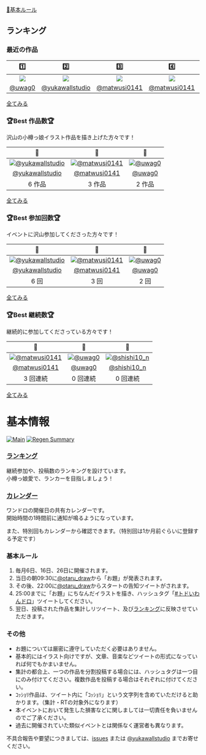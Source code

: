 ﻿[📝基本ルール](#基本ルール)

## ランキング

### 最近の作品

| 1️⃣ | 2️⃣ | 3️⃣ | 4️⃣ | 5️⃣ | 6️⃣ | 7️⃣ | 8️⃣ | 9️⃣ | 🔟 |
| :---: | :---: | :---: | :---: | :---: | :---: | :---: | :---: | :---: | :---: |
| [![](https://pbs.twimg.com/media/FWL_9RoagAAxYwF.png:thumb)](https://twitter.com/uwag0/status/1541075540446449664) | [![](https://pbs.twimg.com/media/FWMRNRuagAEHHXz.jpg:thumb)](https://twitter.com/yukawallstudio/status/1541094433307127809) | [![](https://pbs.twimg.com/media/FVYkDEAacAE5hat.jpg:thumb)](https://twitter.com/matwusi0141/status/1537456919287582720) | [![](https://pbs.twimg.com/media/FUkaOYoacAAPQEh.jpg:thumb)](https://twitter.com/matwusi0141/status/1533817235034324992) | [![](https://pbs.twimg.com/media/FUk8g10UsAAgnXz.jpg:thumb)](https://twitter.com/nknm3422/status/1533824882236043264) | [![](https://pbs.twimg.com/media/FTsHKb6akAE-y5b.jpg:thumb)](https://twitter.com/matwusi0141/status/1529824814923681794) | [![](https://pbs.twimg.com/media/FTsHkc5aUAA7Jjh.jpg:thumb)](https://twitter.com/_cos_Me/status/1529824825694650368) | [![](https://pbs.twimg.com/media/FTsTi6pUAAEBUrF.jpg:thumb)](https://twitter.com/nknm3422/status/1529839549001527296) | [![](https://pbs.twimg.com/tweet_video_thumb/FTs8DDKaIAAOsTb.jpg:thumb)](https://twitter.com/yukawallstudio/status/1529883083520245760) | [![](https://pbs.twimg.com/media/FTteELFaAAAuYM7.jpg:thumb)](https://twitter.com/shishi10_n/status/1529919981068365824) |
| [@uwag0](https://twitter.com/uwag0) | [@yukawallstudio](https://twitter.com/yukawallstudio) | [@matwusi0141](https://twitter.com/matwusi0141) | [@matwusi0141](https://twitter.com/matwusi0141) | [@nknm3422](https://twitter.com/nknm3422) | [@matwusi0141](https://twitter.com/matwusi0141) | [@_cos_Me](https://twitter.com/_cos_Me) | [@nknm3422](https://twitter.com/nknm3422) | [@yukawallstudio](https://twitter.com/yukawallstudio) | [@shishi10_n](https://twitter.com/shishi10_n) |


[全てみる](recentry)


### 🏆Best 作品数🏆

沢山の小樽っ娘イラスト作品を描き上げた方々です！

| 🥇 | 🥈 | 🥉 |
| :---: | :---: | :---: |
| [![@yukawallstudio](https://pbs.twimg.com/profile_images/950043565232611328/_YQtygm4_bigger.jpg)](https://twitter.com/yukawallstudio) | [![@matwusi0141](https://pbs.twimg.com/profile_images/1527193201073098752/7xgP63gw_bigger.jpg)](https://twitter.com/matwusi0141) | [![@uwag0](https://pbs.twimg.com/profile_images/505203180431360000/JXmdpqS-_bigger.jpeg)](https://twitter.com/uwag0) |
| [@yukawallstudio](https://twitter.com/yukawallstudio) | [@matwusi0141](https://twitter.com/matwusi0141) | [@uwag0](https://twitter.com/uwag0) |
| 6 作品 | 3 作品 | 2 作品 |

[全てみる](post_rank)

### 🏆Best 参加回数🏆

イベントに沢山参加してくださった方々です！

| 🥇 | 🥈 | 🥉 |
| :---: | :---: | :---: |
| [![@yukawallstudio](https://pbs.twimg.com/profile_images/950043565232611328/_YQtygm4_bigger.jpg)](https://twitter.com/yukawallstudio) | [![@matwusi0141](https://pbs.twimg.com/profile_images/1527193201073098752/7xgP63gw_bigger.jpg)](https://twitter.com/matwusi0141) | [![@uwag0](https://pbs.twimg.com/profile_images/505203180431360000/JXmdpqS-_bigger.jpeg)](https://twitter.com/uwag0) |
| [@yukawallstudio](https://twitter.com/yukawallstudio) | [@matwusi0141](https://twitter.com/matwusi0141) | [@uwag0](https://twitter.com/uwag0) |
| 6 回 | 3 回 | 2 回 |

[全てみる](entry_rank)

### 🏆Best 継続数🏆

継続的に参加してくださっている方々です！

| 🥇 | 🥈 | 🥉 |
| :---: | :---: | :---: |
| [![@matwusi0141](https://pbs.twimg.com/profile_images/1527193201073098752/7xgP63gw_bigger.jpg)](https://twitter.com/matwusi0141) | [![@uwag0](https://pbs.twimg.com/profile_images/505203180431360000/JXmdpqS-_bigger.jpeg)](https://twitter.com/uwag0) | [![@shishi10_n](https://pbs.twimg.com/profile_images/1478608692870549504/tH6Xvitc_bigger.jpg)](https://twitter.com/shishi10_n) |
| [@matwusi0141](https://twitter.com/matwusi0141) | [@uwag0](https://twitter.com/uwag0) | [@shishi10_n](https://twitter.com/shishi10_n) |
| 3 回連続 | 0 回連続 | 0 回連続 |

[全てみる](continue_rank)

# 基本情報

[![Main](https://github.com/wallstudio/OtaruOneDrawing/actions/workflows/main.yml/badge.svg)](https://github.com/wallstudio/OtaruOneDrawing/actions/workflows/main.yml)
[![Regen Summary](https://github.com/wallstudio/OtaruOneDrawing/actions/workflows/regen_summary.yml/badge.svg)](https://github.com/wallstudio/OtaruOneDrawing/actions/workflows/regen_summary.yml)

### [ランキング](https://wallstudio.github.io/OtaruOneDrawing/)

継続参加や、投稿数のランキングを設けています。  
小樽っ娘愛で、ランカーを目指しましょう！

### [カレンダー](https://calendar.google.com/calendar/u/1?cid=MjIzMjZtYmcxY2JkODhiaTVzN2U5Y2tsYmdAZ3JvdXAuY2FsZW5kYXIuZ29vZ2xlLmNvbQ)

ワンドロの開催日の共有カレンダーです。  
開始時間の1時間前に通知が鳴るようになっています。

また、特別回もカレンダーから確認できます。（特別回は1か月前ぐらいに登録する予定です）

### 基本ルール

1. 毎月6日、16日、26日に開催されます。
1. 当日の朝09:30に[@otaru_draw](https://twitter.com/otaru_draw)から「お題」が発表されます。
1. その後、22:00に[@otaru_draw](https://twitter.com/otaru_draw)からスタートの告知ツイートがされます。
1. 25:00までに「お題」にちなんだイラストを描き、ハッシュタグ「[#トドいわんドロ](https://twitter.com/hashtag/トドいわんドロ)」ツイートしてください。
1. 翌日、投稿された作品を集計しリツイート、及び[ランキング](https://wallstudio.github.io/OtaruOneDrawing/)に反映させていただきます。

### その他

- お題については厳密に遵守していただく必要はありません。
- 基本的にはイラスト向けですが、文章、音楽などツイートの形式になっていれば何でもかまいません。
- 集計の都合上、一つの作品を分割投稿する場合には、ハッシュタグは一つ目にのみ付けてください。複数作品を投稿する場合はそれぞれに付けてください。
- ｺｯｼｮﾘ作品は、ツイート内に「ｺｯｼｮﾘ」という文字列を含めていただけると助かります。（集計・RTの対象外になります）
- 本イベントにおいて発生した損害などに関しましては一切責任を負いませんのでご了承ください。
- 過去に開催されていた類似イベントとは関係なく運営者も異なります。

不具合報告や要望につきましては、[issues](https://github.com/wallstudio/OtaruOneDrawing/issues) または [@yukawallstudio](https://twitter.com/yukawallstudio/) までお寄せください。